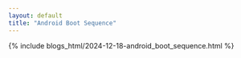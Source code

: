 ```yaml
---
layout: default
title: "Android Boot Sequence"
---
```


{% include blogs_html/2024-12-18-android_boot_sequence.html %}
